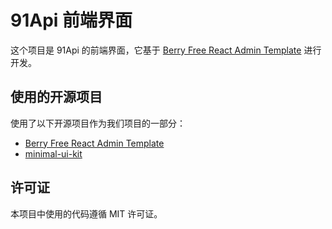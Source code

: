 # 91Api 前端界面

这个项目是 91Api 的前端界面，它基于 [Berry Free React Admin Template](https://github.com/codedthemes/berry-free-react-admin-template) 进行开发。

## 使用的开源项目

使用了以下开源项目作为我们项目的一部分：

- [Berry Free React Admin Template](https://github.com/codedthemes/berry-free-react-admin-template)
- [minimal-ui-kit](https://github.com/minimal-ui-kit/material-kit-react)

## 许可证

本项目中使用的代码遵循 MIT 许可证。
